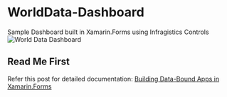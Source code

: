 # WorldData-Dashboard
Sample Dashboard built in Xamarin.Forms using Infragistics Controls
![World Data Dashboard](https://raw.githubusercontent.com/nishanil/WorldData-Dashboard/master/WorldData/screenshots/HeroWorldData.png)

## Read Me First

Refer this post for detailed documentation: [Building Data-Bound Apps in Xamarin.Forms](http://www.infragistics.com/community/blogs/devtoolsguy/archive/2015/08/11/building-data-bound-apps-in-xamarin-forms-2.aspx)
